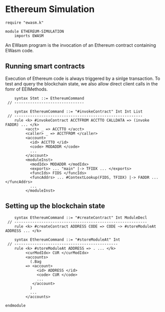 Ethereum Simulation
===================

```k
require "ewasm.k"

module ETHEREUM-SIMULATION
    imports EWASM
```

An EWasm program is the invocation of an Ethereum contract containing EWasm code.

Running smart contracts
-----------------------

Execution of Ethereum code is always triggered by a sinlge transaction.
To test and query the blockchain state, we also allow direct client calls in the fomr of EEIMethods.

```k
    syntax Stmt ::= EthereumCommand
 // -------------------------------
```

```k
    syntax EthereumCommand ::= "#invokeContract" Int Int List
 // ---------------------------------------------------------
    rule <k> #invokeContract ACCTFROM ACCTTO CALLDATA => (invoke FADDR) ... </k>
         <acct> _ => ACCTTO </acct>
         <caller> _ => ACCTFROM </caller>
         <account>
           <id> ACCTTO </id>
           <code> MODADDR </code>
           ...
         </account>
         <moduleInst>
           <modIdx> MODADDR </modIdx>
           <exports> ... "main" |-> TFIDX ... </exports>
           <funcIds> FIDS </funcIds>
           <funcAddrs> ... #ContextLookup(FIDS, TFIDX) |-> FADDR ... </funcAddrs>
           ...
         </moduleInst>
```

Setting up the blockchain state
-------------------------------

```k
    syntax EthereumCommand ::= "#createContract" Int ModuleDecl
 // -----------------------------------------------------------
    rule <k> #createContract ADDRESS CODE => CODE ~> #storeModuleAt ADDRESS ... </k>

    syntax EthereumCommand ::= "#storeModuleAt" Int
 // ----------------------------------------------
    rule <k> #storeModuleAt ADDRESS => . ... </k>
         <curModIdx> CUR </curModIdx>
         <accounts>
           (.Bag
         => <account>
              <id> ADDRESS </id>
              <code> CUR </code>
              ...
            </account>
           )
           ...
         </accounts>
```

```k
endmodule
```
